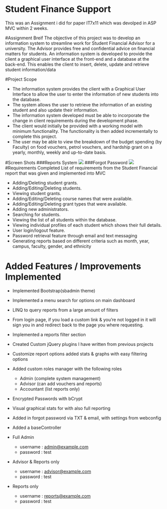 # Student Finance Support
This was an Assignment i did for paper IT7x11 which was devolped in ASP MVC within 2 weeks.

#Assignment Breif
The objective of this project was to develop an information system to streamline work for Student Financial Advisor for a university. The Advisor provides free and confidential advice on financial matters for students. An information system is developed to provide the client a graphical user interface at the front-end and a database at the back-end. This enables the client to insert, delete, update and retrieve student information/data

#Project Scope
-	The information system provides the client with a Graphical User Interface to allow the user to enter the information of new students into the database. 
-	The system allows the user to retrieve the information of an existing student and also update their information. 
-	The information system developed must be able to incorporate the change in client requirements during the development phase. 
-	The client would initially be provided with a working model with minimum functionality. The functionality is then added incrementally to complete this project.
-	The user may be able to view the breakdown of the budget spending (by Faculty) on food vouchers, petrol vouchers, and hardship grant on a yearly, monthly, weekly and up-to-date basis.

#Screen Shots
###Reports System
<img src=http://i.imgur.com/aKdxCNo.png>
###Forgot Password
<img src=http://i.imgur.com/bxDT7vE.png>
#Requirements Completed
List of requirements from the Student Financial report that was given and implemented into MVC 
-	Adding/Deleting student grants.
-	Adding/Editing/Deleting students.
-	Viewing student grants.
-	Adding/Editing/Deleting course names that were available.
-	Adding/Editing/Deleting grant types that were available.
-	Adding new administrators.
-	Searching for students.
-	Viewing the list of all students within the database.
-	Viewing individual profiles of each student which shows their full details.
-	User login/logout feature.
-	Password retrieval feature through email and text messaging
-	Generating reports based on different criteria such as month, year, campus, faculty, gender, and ethnicity 

# Added Features / Improvements Implemented

-	Implemented Bootstrap(sbadmin theme)
-	Implemented a menu search for options on main dashboard 
-	LINQ to query reports from a large amount of filters
-	From login page, if you load a custom link & you’re not logged in it will sign you in and redirect back to the page you where requesting.
-	Implemented a reports filter section 
-	Created Custom jQuery plugins I have written from previous projects 
-	Customize report options added stats & graphs with easy filtering options
-	Added custom roles manager with the following roles
    -	Admin (complete system management)
    -	Advisor (can add vouchers and reports)
    -	Accountant (list reports only)
-	Encrypted Passwords with bCrypt 
-	Visual graphical stats for with also full reporting
- Added in forgot password via TXT & email, with settings from webconfig
- Added a baseController



- Full Admin 
    - username : admin@example.com
    - password : test

- Advisor & Reports only
    - username : advisor@example.com
    - password : test

- Reports only
    - username : reports@example.com
    - password : test


